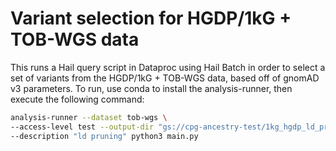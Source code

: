 # Variant selection for HGDP/1kG + TOB-WGS data

This runs a Hail query script in Dataproc using Hail Batch in order to select a set of variants from the HGDP/1kG + TOB-WGS data, based off of gnomAD v3 parameters. To run, use conda to install the analysis-runner, then execute the following command:

```sh
analysis-runner --dataset tob-wgs \
--access-level test --output-dir "gs://cpg-ancestry-test/1kg_hgdp_ld_pruning/v0" \
--description "ld pruning" python3 main.py
```
